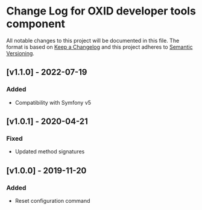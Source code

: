 # Change Log for OXID developer tools component

All notable changes to this project will be documented in this file.
The format is based on [Keep a Changelog](http://keepachangelog.com/)
and this project adheres to [Semantic Versioning](http://semver.org/).

## [v1.1.0] - 2022-07-19

### Added
- Compatibility with Symfony v5

## [v1.0.1] - 2020-04-21

### Fixed
- Updated method signatures

## [v1.0.0] - 2019-11-20

### Added
- Reset configuration command

[1.1.0]: https://github.com/OXID-eSales/developer-tools/compare/v1.0.1..v1.1.0
[1.0.1]: https://github.com/OXID-eSales/developer-tools/compare/v1.0.0..v1.0.1
[1.0.0]: https://github.com/OXID-eSales/developer-tools/compare/d21030a98e3cce0dd67ce3b63d74728b04592644..v1.0.0
